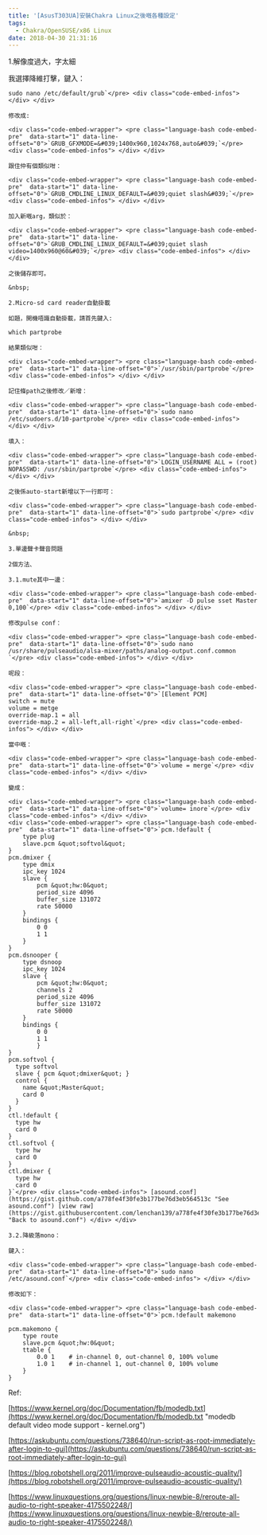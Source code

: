 ```yaml
---
title: '[AsusT303UA]安裝Chakra Linux之後嘅各種設定'
tags:
  - Chakra/OpenSUSE/x86 Linux
date: 2018-04-30 21:31:16
---
```


1.解像度過大，字太細

我選擇降維打擊，鍵入：

<div class="code-embed-wrapper"> 

    sudo nano /etc/default/grub`</pre> <div class="code-embed-infos"> </div> </div>

    修改成:

    <div class="code-embed-wrapper"> <pre class="language-bash code-embed-pre"  data-start="1" data-line-offset="0">`GRUB_GFXMODE=&#039;1400x960,1024x768,auto&#039;`</pre> <div class="code-embed-infos"> </div> </div>

    跟住仲有個類似咁：

    <div class="code-embed-wrapper"> <pre class="language-bash code-embed-pre"  data-start="1" data-line-offset="0">`GRUB_CMDLINE_LINUX_DEFAULT=&#039;quiet slash&#039;`</pre> <div class="code-embed-infos"> </div> </div>

    加入新嘅arg，類似於：

    <div class="code-embed-wrapper"> <pre class="language-bash code-embed-pre"  data-start="1" data-line-offset="0">`GRUB_CMDLINE_LINUX_DEFAULT=&#039;quiet slash video=1400x960@60&#039;`</pre> <div class="code-embed-infos"> </div> </div>

    之後儲存即可。

    &nbsp;

    2.Micro-sd card reader自動掛載

    如題，開機唔識自動掛載，請首先鍵入:

    which partprobe

    結果類似咁：

    <div class="code-embed-wrapper"> <pre class="language-bash code-embed-pre"  data-start="1" data-line-offset="0">`/usr/sbin/partprobe`</pre> <div class="code-embed-infos"> </div> </div>

    記住條path之後修改／新增：

    <div class="code-embed-wrapper"> <pre class="language-bash code-embed-pre"  data-start="1" data-line-offset="0">`sudo nano /etc/sudoers.d/10-partprobe`</pre> <div class="code-embed-infos"> </div> </div>

    填入：

    <div class="code-embed-wrapper"> <pre class="language-bash code-embed-pre"  data-start="1" data-line-offset="0">`LOGIN_USERNAME ALL = (root) NOPASSWD: /usr/sbin/partprobe`</pre> <div class="code-embed-infos"> </div> </div>

    之後係auto-start新增以下一行即可：

    <div class="code-embed-wrapper"> <pre class="language-bash code-embed-pre"  data-start="1" data-line-offset="0">`sudo partprobe`</pre> <div class="code-embed-infos"> </div> </div>

    &nbsp;

    3.單邊聲卡聲音問題

    2個方法、

    3.1.mute其中一邊：

    <div class="code-embed-wrapper"> <pre class="language-bash code-embed-pre"  data-start="1" data-line-offset="0">`amixer -D pulse sset Master 0,100`</pre> <div class="code-embed-infos"> </div> </div>

    修改pulse conf：

    <div class="code-embed-wrapper"> <pre class="language-bash code-embed-pre"  data-start="1" data-line-offset="0">`sudo nano /usr/share/pulseaudio/alsa-mixer/paths/analog-output.conf.common `</pre> <div class="code-embed-infos"> </div> </div>

    呢段：

    <div class="code-embed-wrapper"> <pre class="language-bash code-embed-pre"  data-start="1" data-line-offset="0">`[Element PCM]
    switch = mute
    volume = metge
    override-map.1 = all
    override-map.2 = all-left,all-right`</pre> <div class="code-embed-infos"> </div> </div>

    當中嘅：

    <div class="code-embed-wrapper"> <pre class="language-bash code-embed-pre"  data-start="1" data-line-offset="0">`volume = merge`</pre> <div class="code-embed-infos"> </div> </div>

    變成：

    <div class="code-embed-wrapper"> <pre class="language-bash code-embed-pre"  data-start="1" data-line-offset="0">`volume= inore`</pre> <div class="code-embed-infos"> </div> </div>
    <div class="code-embed-wrapper"> <pre class="language-bash code-embed-pre"  data-start="1" data-line-offset="0">`pcm.!default {
        type plug
        slave.pcm &quot;softvol&quot;
    }
    pcm.dmixer {
        type dmix
        ipc_key 1024
        slave {
            pcm &quot;hw:0&quot;
            period_size 4096
            buffer_size 131072
            rate 50000
        }
        bindings {
            0 0
            1 1
        }
    }
    pcm.dsnooper {
        type dsnoop
        ipc_key 1024
        slave {
            pcm &quot;hw:0&quot;
            channels 2
            period_size 4096
            buffer_size 131072
            rate 50000
        }
        bindings {
            0 0
            1 1
            }
    }
    pcm.softvol {
      type softvol
      slave { pcm &quot;dmixer&quot; }
      control {
        name &quot;Master&quot;
        card 0
      }
    }
    ctl.!default {
      type hw
      card 0
    }
    ctl.softvol {
      type hw
      card 0
    }
    ctl.dmixer {
      type hw
      card 0
    }`</pre> <div class="code-embed-infos"> [asound.conf](https://gist.github.com/a778fe4f30fe3b177be76d3eb564513c "See asound.conf") [view raw](https://gist.githubusercontent.com/lenchan139/a778fe4f30fe3b177be76d3eb564513c/raw/0ac81c2bfabcff22868a302265e701e23c7951aa/asound.conf "Back to asound.conf") </div> </div>

    3.2.降級落mono：

    鍵入：

    <div class="code-embed-wrapper"> <pre class="language-bash code-embed-pre"  data-start="1" data-line-offset="0">`sudo nano /etc/asound.conf`</pre> <div class="code-embed-infos"> </div> </div>

    修改如下：

    <div class="code-embed-wrapper"> <pre class="language-bash code-embed-pre"  data-start="1" data-line-offset="0">`pcm.!default makemono

    pcm.makemono {
        type route
        slave.pcm &quot;hw:0&quot;
        ttable {
            0.0 1    # in-channel 0, out-channel 0, 100% volume
            1.0 1    # in-channel 1, out-channel 0, 100% volume
        }
    }
 <div class="code-embed-infos"> </div> </div>

Ref:

[https://www.kernel.org/doc/Documentation/fb/modedb.txt](https://www.kernel.org/doc/Documentation/fb/modedb.txt "modedb default video mode support - kernel.org")

[https://askubuntu.com/questions/738640/run-script-as-root-immediately-after-login-to-gui](https://askubuntu.com/questions/738640/run-script-as-root-immediately-after-login-to-gui)

[https://blog.robotshell.org/2011/improve-pulseaudio-acoustic-quality/](https://blog.robotshell.org/2011/improve-pulseaudio-acoustic-quality/)

[https://www.linuxquestions.org/questions/linux-newbie-8/reroute-all-audio-to-right-speaker-4175502248/](https://www.linuxquestions.org/questions/linux-newbie-8/reroute-all-audio-to-right-speaker-4175502248/)
